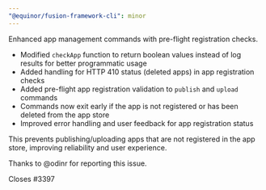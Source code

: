 ```yaml
---
"@equinor/fusion-framework-cli": minor
---
```


Enhanced app management commands with pre-flight registration checks.

- Modified `checkApp` function to return boolean values instead of log results for better programmatic usage
- Added handling for HTTP 410 status (deleted apps) in app registration checks
- Added pre-flight app registration validation to `publish` and `upload` commands
- Commands now exit early if the app is not registered or has been deleted from the app store
- Improved error handling and user feedback for app registration status

This prevents publishing/uploading apps that are not registered in the app store, improving reliability and user experience.

Thanks to @odinr for reporting this issue.

Closes #3397
